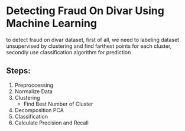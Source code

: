 # Detecting Fraud On Divar Using Machine Learning
to detect fraud on divar dataset, first of all, we need to labeling dataset unsupervised by clustering and find farthest points for each cluster, secondly use classification algorithm for prediction
## Steps:
1. Preproccessing
2. Normalize Data
3. Clustering
   * Find Best Number of Cluster
4. Decomposition PCA
5. Classification
6. Calculate Precision and Recall
